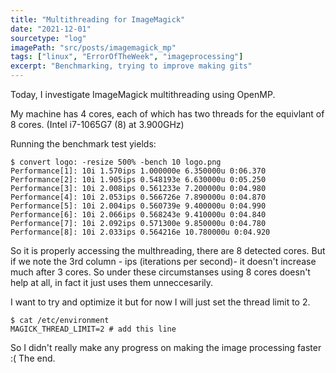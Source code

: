 ```yaml
---
title: "Multithreading for ImageMagick"
date: "2021-12-01"
sourcetype: "log"
imagePath: "src/posts/imagemagick_mp"
tags: ["linux", "ErrorOfTheWeek", "imageprocessing"]
excerpt: "Benchmarking, trying to improve making gits"
---
```

Today, I investigate ImageMagick multithreading using OpenMP.

My machine has 4 cores, each of which has two threads for the equivlant of 8 cores. 
(Intel i7-1065G7 (8) at 3.900GHz)

Running the benchmark test yields:
```
$ convert logo: -resize 500% -bench 10 logo.png
Performance[1]: 10i 1.570ips 1.000000e 6.350000u 0:06.370
Performance[2]: 10i 1.905ips 0.548193e 6.630000u 0:05.250
Performance[3]: 10i 2.008ips 0.561233e 7.200000u 0:04.980
Performance[4]: 10i 2.053ips 0.566726e 7.890000u 0:04.870
Performance[5]: 10i 2.004ips 0.560739e 9.400000u 0:04.990
Performance[6]: 10i 2.066ips 0.568243e 9.410000u 0:04.840
Performance[7]: 10i 2.092ips 0.571300e 9.850000u 0:04.780
Performance[8]: 10i 2.033ips 0.564216e 10.780000u 0:04.920

```
So it is properly accessing the multhreading, there are 8 detected cores. But if we note the 3rd column - ips (iterations per second)- it doesn't increase much after 3 cores. So under these circumstanses using 8 cores doesn't help at all, in fact it just uses them unneccesarily. 

I want to try and optimize it but for now I will just set the thread limit to 2. 


```
$ cat /etc/environment
MAGICK_THREAD_LIMIT=2 # add this line

```

So I didn't really make any progress on making the image processing faster :(
The end.
 
